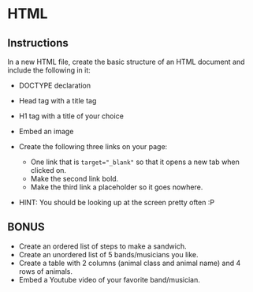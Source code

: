 # HTML

## Instructions

In a new HTML file, create the basic structure of an HTML document and include the following in it:

- DOCTYPE declaration
- Head tag with a title tag
- H1 tag with a title of your choice
- Embed an image
- Create the following three links on your page:

  - One link that is `target="_blank"` so that it opens a new tab when clicked on.
  - Make the second link bold.
  - Make the third link a placeholder so it goes nowhere.

- HINT: You should be looking up at the screen pretty often :P

## BONUS

- Create an ordered list of steps to make a sandwich.
- Create an unordered list of 5 bands/musicians you like.
- Create a table with 2 columns (animal class and animal name) and 4 rows of animals.
- Embed a Youtube video of your favorite band/musician.
